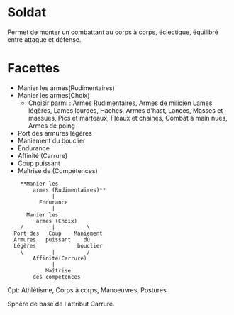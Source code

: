 # Soldat

Permet de monter un combattant au corps à corps, éclectique, équilibré entre attaque et défense.

# Facettes
* Manier les armes(Rudimentaires)
* Manier les armes(Choix)
    * Choisir parmi :
    Armes Rudimentaires, Armes de milicien
    Lames légères,  Lames lourdes, Haches,
    Armes d'hast, Lances,
    Masses et massues, Pics et marteaux, Fléaux et chaînes,
    Combat à main nues, Armes de poing
* Port des armures légères
* Maniement du bouclier
* Endurance
* Affinité (Carrure)
* Coup puissant
* Maîtrise de (Compétences)

```
    **Manier les 
        armes (Rudimentaires)**
              |
          Endurance
              |
      Manier les
         armes (Choix)
    /         |          \
  Port des   Coup    Maniement  
  Armures   puissant    du
  Légères             bouclier
    \         |          /
        Affinité(Carrure)
              |
            Maîtrise 
        des compétences 
```
Cpt: Athlétisme, Corps à corps, Manoeuvres, Postures

Sphère de base de l'attribut Carrure.
